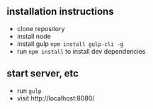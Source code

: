 ## installation instructions

* clone repository
* install node
* install gulp `npm install gulp-cli -g`
* run `npm install` to install dev dependencies

## start server, etc

* run `gulp`
* visit http://localhost:8080/
